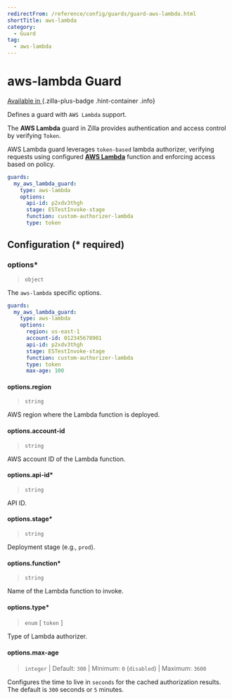 ```yaml
---
redirectFrom: /reference/config/guards/guard-aws-lambda.html
shortTitle: aws-lambda
category:
  - Guard
tag:
  - aws-lambda
---
```


# aws-lambda Guard

[Available in <ZillaPlus/>](https://www.aklivity.io/products/zilla-plus)
{.zilla-plus-badge .hint-container .info}

Defines a guard with `AWS Lambda` support.

The **AWS Lambda** guard in Zilla provides authentication and access control by verifying `Token`.

AWS Lambda guard leverages `token-based` lambda authorizer, verifying requests using configured **[AWS Lambda](https://docs.aws.amazon.com/apigateway/latest/developerguide/apigateway-use-lambda-authorizer.html)** function and enforcing access based on policy.

```yaml {2}
guards:
  my_aws_lambda_guard:
    type: aws-lambda
    options:
      api-id: p2xdv3thgh
      stage: ESTestInvoke-stage
      function: custom-authorizer-lambda
      type: token
```

## Configuration (\* required)

### options\*

> `object`

The `aws-lambda` specific options.

```yaml
guards:
  my_aws_lambda_guard:
    type: aws-lambda
    options:
      region: us-east-1
      account-id: 012345678901
      api-id: p2xdv3thgh
      stage: ESTestInvoke-stage
      function: custom-authorizer-lambda
      type: token
      max-age: 100
```

#### options.region

> `string`

AWS region where the Lambda function is deployed.

#### options.account-id

> `string`

AWS account ID of the Lambda function.

#### options.api-id\*

> `string`

API ID.

#### options.stage\*

> `string`

Deployment stage (e.g., `prod`).

#### options.function\*

> `string`

Name of the Lambda function to invoke.

#### options.type\*

> `enum` [ `token` ]

Type of Lambda authorizer.

#### options.max-age

> `integer` | Default: `300` | Minimum: `0` (`disabled`) | Maximum: `3600`

Configures the time to live in `seconds` for the cached authorization results. The default is `300` seconds or `5` minutes.

